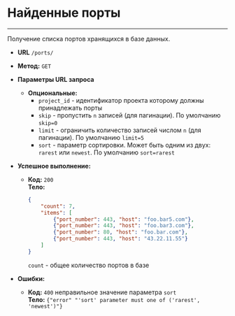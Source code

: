 # Найденные порты
----

Получение списка портов хранящихся в базе данных.

* **URL** `/ports/`
* **Метод:**  `GET`
   
*  **Параметры URL запроса**
   *  **Опциональные:**
      - `project_id` - идентификатор проекта которому должны принадлежать порты
      - `skip` - пропустить `n` записей (для пагинации). По умолчанию `skip=0`
      - `limit` - ограничить количество записей числом `n` (для пагинации). По умолчанию `limit=5`
      - `sort` - параметр сортировки. Может быть одним из двух: `rarest` или `newest`. По умолчанию `sort=rarest`   
    
* **Успешное выполнение:**
  * **Код:** `200` <br />
    **Тело:**  
       
    ```json
    {
        "count": 7,
        "items": [
            {"port_number": 443, "host": "foo.bar5.com"},
            {"port_number": 443, "host": "foo.bar3.com"},
            {"port_number": 80, "host": "foo.bar.com"},
            {"port_number": 443, "host": "43.22.11.55"}
        ]
    }
    ```
     `count` - общее количество портов в базе
    
* **Ошибки:**

  * **Код:** `400` неправильное значение параметра `sort` <br>
    **Тело:** `{"error" "'sort' parameter must one of ('rarest', 'newest')"}`
        
